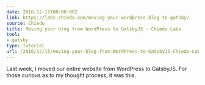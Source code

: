 ```yaml
---
date: 2016-12-15T00:00:00Z
link: https://labs.chiedo.com/moving-your-wordpress-blog-to-gatsby/
source: Chiedo
title: Moving your blog from WordPress to GatsbyJS - Chiedo Labs
tool:
- gatsby
type: Tutorial
url: /2016/12/15/moving-your-blog-from-WordPress-to-GatsbyJS-Chiedo-Labs/
---
```


Last week, I moved our entire website from WordPress to GatsbyJS. For those curious as to my thought process, it was this.





